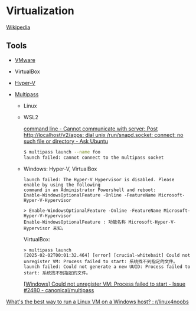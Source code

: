 # Virtualization
[Wikipedia](https://en.wikipedia.org/wiki/Virtualization)

## Tools
- [VMware](VMware/README.md)

- VirtualBox

- [Hyper-V](Hyper-V/README.md)

- [Multipass](https://canonical.com/multipass)
  - Linux
  - WSL2

    [command line - Cannot communicate with server: Post http://localhost/v2/apps: dial unix /run/snapd.socket: connect: no such file or directory - Ask Ubuntu](https://askubuntu.com/questions/1258137/cannot-communicate-with-server-post-http-localhost-v2-apps-dial-unix-run-sn)

    ```sh
    $ multipass launch --name foo
    launch failed: cannot connect to the multipass socket
    ```
  - Windows: Hyper-V, VirtualBox
    ```pwsh
    launch failed: The Hyper-V Hypervisor is disabled. Please enable by using the following
    command in an Administrator Powershell and reboot:
    Enable-WindowsOptionalFeature -Online -FeatureName Microsoft-Hyper-V-Hypervisor
    ```
    ```pwsh
    > Enable-WindowsOptionalFeature -Online -FeatureName Microsoft-Hyper-V-Hypervisor
    Enable-WindowsOptionalFeature : 功能名称 Microsoft-Hyper-V-Hypervisor 未知。
    ```

    VirtualBox:
    ```pwsh
    > multipass launch
    [2025-02-02T00:01:32.464] [error] [crucial-whitebait] Could not unregister VM: Process failed to start: 系统找不到指定的文件。
    launch failed: Could not generate a new UUID: Process failed to start: 系统找不到指定的文件。
    ```
    [\[Windows\] Could not unregister VM: Process failed to start - Issue #2480 - canonical/multipass](https://github.com/canonical/multipass/issues/2480)

[What's the best way to run a Linux VM on a Windows host? : r/linux4noobs](https://www.reddit.com/r/linux4noobs/comments/pgeq2q/whats_the_best_way_to_run_a_linux_vm_on_a_windows/)
